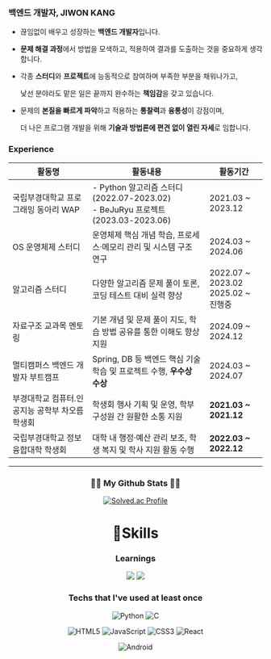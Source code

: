 ### 백엔드 개발자, JIWON KANG
- 끊임없이 배우고 성장하는 **백엔드 개발자**입니다.
- **문제 해결 과정**에서 방법을 모색하고, 적용하여 결과를 도출하는 것을 중요하게 생각합니다.
- 각종 **스터디**와 **프로젝트**에 능동적으로 참여하며 부족한 부분을 채워나가고,
    
    낯선 분야라도 맡은 일은 끝까지 완수하는 **책임감**을 갖고 있습니다.
    
- 문제의 **본질을 빠르게 파악**하고 적용하는 **통찰력**과 **융통성**이 강점이며,
    
    더 나은 프로그램 개발을 위해 **기술과 방법론에 편견 없이 열린 자세**로 임합니다.

### Experience
| 활동명 | 활동내용 | 활동기간 |
| --- | --- | --- |
| 국립부경대학교 프로그래밍 동아리 WAP | - Python 알고리즘 스터디 (2022.07-2023.02) <br> - BeJuRyu 프로젝트 (2023.03-2023.06) | 2021.03 ~ 2023.12 |
| OS 운영체제 스터디 | 운영체제 핵심 개념 학습, 프로세스·메모리 관리 및 시스템 구조 연구 | 2024.03 ~ 2024.06 |
| 알고리즘 스터디 | 다양한 알고리즘 문제 풀이 토론, 코딩 테스트 대비 실력 향상 | 2022.07 ~ 2023.02<br>2025.02 ~ 진행중 |
| 자료구조 교과목 멘토링 | 기본 개념 및 문제 풀이 지도, 학습 방법 공유를 통한 이해도 향상 지원 | 2024.09 ~ 2024.12 |
| 멀티캠퍼스 백엔드 개발자 부트캠프 | Spring, DB 등 백엔드 핵심 기술 학습 및 프로젝트 수행, **우수상 수상** | 2024.03 ~ 2024.07 |
| 부경대학교 컴퓨터.인공지능 공학부 차오름 학생회 | 학생회 행사 기획 및 운영, 학부 구성원 간 원활한 소통 지원 | **2021.03 ~ 2021.12** |
| 국립부경대학교 정보융합대학 학생회 | 대학 내 행정·예산 관리 보조, 학생 복지 및 학사 지원 활동 수행 | **2022.03 ~ 2022.12** |
---

<div align="center">
  

<h3 align="center">👩‍💻 My Github Stats 👩‍💻</h3>

[![Solved.ac Profile](http://mazassumnida.wtf/api/v2/generate_badge?boj=rkdwldnjs30)](https://solved.ac/rkdwldnjs30/)

  # 💪Skills
### Learnings
<img src="https://img.shields.io/badge/java-007396?style=for-the-badge&logo=java&logoColor=white">
<img src="https://img.shields.io/badge/spring-6DB33F?style=for-the-badge&logo=spring&logoColor=white">
  
###  Techs that I've used at least once 
  
![Python](https://img.shields.io/badge/Python-3776AB.svg?&style=for-the-badge&logo=Python&logoColor=white) ![C](https://img.shields.io/badge/C-A8B9CC.svg?&style=for-the-badge&logo=C&logoColor=white)
  
![HTML5](https://img.shields.io/badge/HTML5-E34F26.svg?&style=for-the-badge&logo=HTML5&logoColor=white) ![JavaScript](https://img.shields.io/badge/JavaScript-F7DF1E.svg?&style=for-the-badge&logo=JavaScript&logoColor=white) ![CSS3](https://img.shields.io/badge/CSS3-1572B6.svg?&style=for-the-badge&logo=CSS3&logoColor=white) ![React](https://img.shields.io/badge/React-40AEF0.svg?&style=for-the-badge&logo=React&logoColor=white)
  
![Android](https://img.shields.io/badge/Android-3DDC84.svg?&style=for-the-badge&logo=Android&logoColor=white)  
  

  
  
  
</div>
